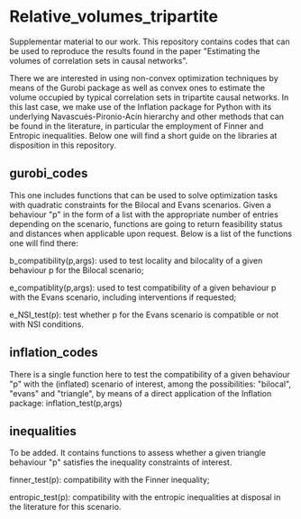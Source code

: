 # Relative_volumes_tripartite
Supplementar material to our work. This repository contains codes that can be used to reproduce the results found in the paper
"Estimating the volumes of correlation sets in causal networks".

There we are interested in using non-convex optimization techniques by means of the Gurobi package as well as convex ones
to estimate the volume occupied by typical correlation sets in tripartite causal networks. In this last case, we make use 
of the Inflation package for Python with its underlying Navascués-Pironio-Acín hierarchy and other methods that can be 
found in the literature, in particular the employment of Finner and Entropic inequalities. Below one will find a short 
guide on the libraries at disposition in this repository.

## gurobi_codes
This one includes functions that can be used to solve optimization tasks with quadratic constraints for the Bilocal and 
Evans scenarios. Given a behaviour "p" in the form of a list with the appropriate number of entries depending on the 
scenario, functions are going to return feasibility status and distances when applicable upon request. Below is a list 
of the functions one will find there:

b_compatibility(p,args): used to test locality and bilocality of a given behaviour p for the Bilocal scenario;

e_compatiblity(p,args): used to test compatibility of a given behaviour p with the Evans scenario, including 
interventions if requested;

e_NSI_test(p): test whether p for the Evans scenario is compatible or not with NSI conditions.

## inflation_codes
There is a single function here to test the compatibility of a given behaviour "p" with the (inflated) scenario of interest, 
among the possibilities: "bilocal", "evans" and "triangle", by means of a direct application of the Inflation package: 
inflation_test(p,args)

## inequalities
To be added. It contains functions to assess whether a given triangle behaviour "p" satisfies the inequality constraints of 
interest.

finner_test(p): compatibility with the Finner inequality;

entropic_test(p): compatibility with the entropic inequalities at disposal in the literature for this scenario.
